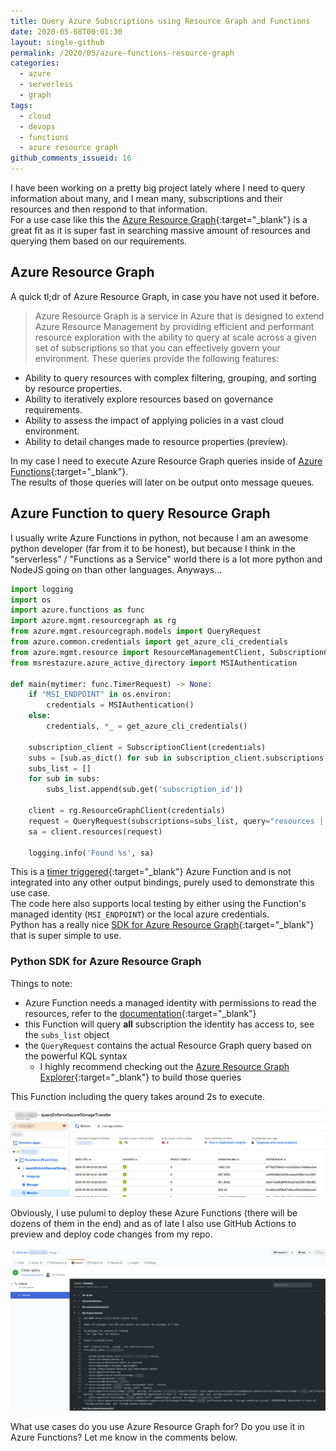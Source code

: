 ```yaml
---
title: Query Azure Subscriptions using Resource Graph and Functions
date: 2020-05-08T00:01:30
layout: single-github
permalink: /2020/05/azure-functions-resource-graph
categories:
  - azure
  - serverless
  - graph
tags:
  - cloud
  - devops
  - functions
  - azure resource graph
github_comments_issueid: 16
---
```


I have been working on a pretty big project lately where I need to query information about many, and I mean many, subscriptions and their resources and then respond to that information.<br>
For a use case like this the [Azure Resource Graph](https://docs.microsoft.com/en-us/azure/governance/resource-graph/overview){:target="_blank"} is a great fit as it is super fast in searching massive amount of resources and querying them based on our requirements.

## Azure Resource Graph

A quick tl;dr of Azure Resource Graph, in case you have not used it before.

> Azure Resource Graph is a service in Azure that is designed to extend Azure Resource Management by providing efficient and performant resource exploration with the ability to query at scale across a given set of subscriptions so that you can effectively govern your environment. These queries provide the following features:
  * Ability to query resources with complex filtering, grouping, and sorting by resource properties.
  * Ability to iteratively explore resources based on governance requirements.
  * Ability to assess the impact of applying policies in a vast cloud environment.
  * Ability to detail changes made to resource properties (preview).

In my case I need to execute Azure Resource Graph queries inside of [Azure Functions](https://docs.microsoft.com/en-us/azure/azure-functions/functions-overview){:target="_blank"}.<br>
The results of those queries will later on be output onto message queues.

## Azure Function to query Resource Graph

I usually write Azure Functions in python, not because I am an awesome python developer (far from it to be honest), but because I think in the "serverless" / "Functions as a Service" world there is a lot more python and NodeJS going on than other languages. Anyways...<br>

```python
import logging
import os
import azure.functions as func
import azure.mgmt.resourcegraph as rg
from azure.mgmt.resourcegraph.models import QueryRequest
from azure.common.credentials import get_azure_cli_credentials
from azure.mgmt.resource import ResourceManagementClient, SubscriptionClient
from msrestazure.azure_active_directory import MSIAuthentication

def main(mytimer: func.TimerRequest) -> None:
    if "MSI_ENDPOINT" in os.environ:
        credentials = MSIAuthentication()
    else:
        credentials, *_ = get_azure_cli_credentials()

    subscription_client = SubscriptionClient(credentials)
    subs = [sub.as_dict() for sub in subscription_client.subscriptions.list()]
    subs_list = []
    for sub in subs:
        subs_list.append(sub.get('subscription_id'))

    client = rg.ResourceGraphClient(credentials)
    request = QueryRequest(subscriptions=subs_list, query="resources | where type == 'microsoft.storage/storageaccounts'| where properties.supportsHttpsTrafficOnly == 'false'")
    sa = client.resources(request)

    logging.info('Found %s', sa)
```

This is a [timer triggered](https://docs.microsoft.com/en-us/azure/azure-functions/functions-bindings-timer?tabs=python){:target="_blank"} Azure Function and is not integrated into any other output bindings, purely used to demonstrate this use case.<br>
The code here also supports local testing by either using the Function's managed identity (`MSI_ENDPOINT`) or the local azure credentials.<br>
Python has a really nice [SDK for Azure Resource Graph](https://docs.microsoft.com/en-us/python/api/azure-mgmt-resourcegraph/?view=azure-python){:target="_blank"} that is super simple to use.

### Python SDK for Azure Resource Graph

Things to note:

* Azure Function needs a managed identity with permissions to read the resources, refer to the [documentation](https://docs.microsoft.com/en-us/azure/governance/resource-graph/overview#permissions-in-azure-resource-graph){:target="_blank"}
* this Function will query **all** subscription the identity has access to, see the `subs_list` object
* the `QueryRequest` contains the actual Resource Graph query based on the powerful KQL syntax
  * I highly recommend checking out the [Azure Resource Graph Explorer](https://docs.microsoft.com/en-us/azure/governance/resource-graph/first-query-portal){:target="_blank"} to build those queries

This Function including the query takes around 2s to execute.

[![azure function monitor insights](/media/2020/05/azure_function.png)](/media/2020/05/azure_function.png)

Obviously, I use pulumi to deploy these Azure Functions (there will be dozens of them in the end) and as of late I also use GitHub Actions to preview and deploy code changes from my repo.

[![pulumi github actions](/media/2020/05/pulumi_gh_actions.png)](/media/2020/05/pulumi_gh_actions.png)

What use cases do you use Azure Resource Graph for? Do you use it in Azure Functions? Let me know in the comments below.